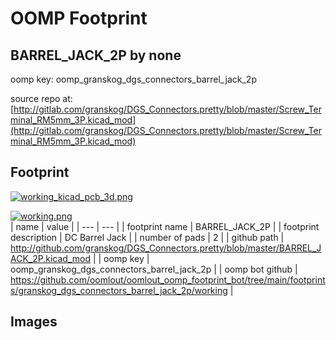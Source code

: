 # OOMP Footprint  
## BARREL_JACK_2P  by none  
  
oomp key: oomp_granskog_dgs_connectors_barrel_jack_2p  
  
source repo at: [http://gitlab.com/granskog/DGS_Connectors.pretty/blob/master/Screw_Terminal_RM5mm_3P.kicad_mod](http://gitlab.com/granskog/DGS_Connectors.pretty/blob/master/Screw_Terminal_RM5mm_3P.kicad_mod)  
## Footprint  
  
[![working_kicad_pcb_3d.png](working_kicad_pcb_3d_600.png)](working_kicad_pcb_3d.png)  
  
[![working.png](working_600.png)](working.png)  
| name | value | 
| --- | --- | 
| footprint name | BARREL_JACK_2P | 
| footprint description | DC Barrel Jack | 
| number of pads | 2 | 
| github path | http://github.com/granskog/DGS_Connectors.pretty/blob/master/BARREL_JACK_2P.kicad_mod | 
| oomp key | oomp_granskog_dgs_connectors_barrel_jack_2p | 
| oomp bot github | https://github.com/oomlout/oomlout_oomp_footprint_bot/tree/main/footprints/granskog_dgs_connectors_barrel_jack_2p/working | 
## Images  
